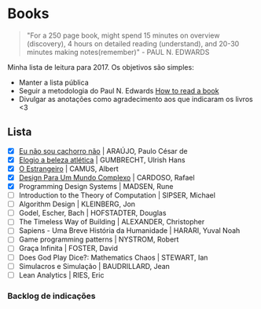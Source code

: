 # Books

> "For a 250 page book, might spend 15 minutes on overview (discovery), 4 hours on detailed reading (understand), and 20-30 minutes making notes(remember)" - PAUL N. EDWARDS


Minha lista de leitura para 2017. Os objetivos são simples:

* Manter a lista pública
* Seguir a metodologia do Paul N. Edwards [How to read a book](http://pne.people.si.umich.edu/PDF/howtoread.pdf)
* Divulgar as anotações como agradecimento aos que indicaram os livros <3

## Lista

- [x] [Eu não sou cachorro não](2017-03-05.md) | ARAÚJO, Paulo César de
- [x] [Elogio a beleza atlética](2017-03-18.md) | GUMBRECHT, Ulrish Hans
- [x] [O Estrangeiro](2017-04-20.md) | CAMUS, Albert
- [x] [Design Para Um Mundo Complexo](2017-07-16.md) | CARDOSO, Rafael
- [x] Programming Design Systems | MADSEN, Rune
- [ ] Introduction to the Theory of Computation | SIPSER, Michael
- [ ] Algorithm Design | KLEINBERG, Jon
- [ ] Godel, Escher, Bach | HOFSTADTER, Douglas
- [ ] The Timeless Way of Building | ALEXANDER, Christopher
- [ ] Sapiens - Uma Breve História da Humanidade | HARARI, Yuval Noah
- [ ] Game programming patterns | NYSTROM, Robert
- [ ] Graça Infinita | FOSTER, David
- [ ] Does God Play Dice?: Mathematics Chaos | STEWART, Ian
- [ ] Simulacros e Simulação | BAUDRILLARD, Jean
- [ ] Lean Analytics | RIES, Eric

### Backlog de indicações
